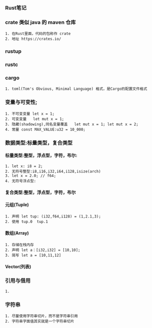  ### Rust笔记

### crate 类似 java 的 maven 仓库
    1. 在Rust里面，代码的包称作 crate
    2. 地址 https://crates.io/


### rustup

### rustc
 
### cargo
    1. toml(Tom's Obvious, Minimal Language) 格式，是Cargo的配置文件格式

### 变量与可变性;
    1. 不可变变量 let x = 1;
    2. 可变变量   let mut x = 1;
    3. 隐藏(shadowing),同名变量覆盖   let mut x = 1; let mut x = 2;
    4. 常量 const MAX_VALUE:u32 = 10_000;
### 数据类型:标量类型，复合类型
#### 标量类型:整型，浮点型，字符，布尔:
    1. let x: i8 = 2;
    2. 无符号整型:i8,i16,i32,i64,i128,isize(arch) 
    3. let x = 2.0; // f64;
    4. 无符号浮点型:
#### 复合类型:整型，浮点型，字符，布尔
#### 元组(Tuple)
    1. 声明 let tup: (i32,f64,i128) = (1,2.1,3);
    2. 使用 tup.0  tup.1
#### 数组(Array)
    1. 存储在栈内存
    2. 声明 let a：[i32,i32] = [10,10];
    3. 简写 let a = [10,11,12]

#### Vector(列表)
### 引用与借用
    1. 
### 字符串 
    1. 尽量使用字符串切片，而不是字符串引用
    2. 字符串字面值其实就是一个字符串切片
